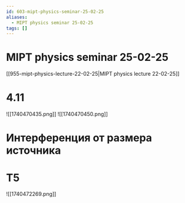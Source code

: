 ```yaml
---
id: 603-mipt-physics-seminar-25-02-25
aliases:
  - MIPT physics seminar 25-02-25
tags: []
---
```


# MIPT physics seminar 25-02-25
[[955-mipt-physics-lecture-22-02-25|MIPT physics lecture 22-02-25]]

# 4.11
![[1740470435.png]]
![[1740470450.png]]

# Интерференция от размера источника

# T5
![[1740472269.png]]
